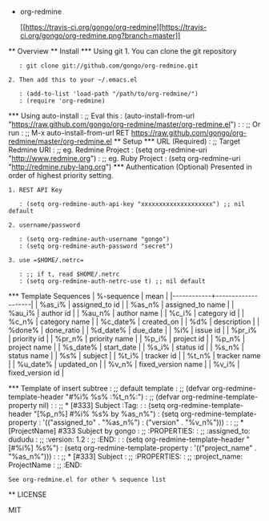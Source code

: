 * org-redmine

  [[https://travis-ci.org/gongo/org-redmine][https://travis-ci.org/gongo/org-redmine.png?branch=master]]

** Overview
** Install
*** Using git
    1. You can clone the git repository

       : git clone git://github.com/gongo/org-redmine.git

    2. Then add this to your ~/.emacs.el

       : (add-to-list 'load-path "/path/to/org-redmine/")
       : (require 'org-redmine)

*** Using auto-install
    : ;; Eval this
    : (auto-install-from-url "https://raw.github.com/gongo/org-redmine/master/org-redmine.el")
    : 
    : ;; Or run
    : ;; M-x auto-install-from-url RET https://raw.github.com/gongo/org-redmine/master/org-redmine.el
** Setup
*** URL (Required)
    : ;; Target Redmine URI
    : ;;   eg. Redmine Project
    : (setq org-redmine-uri "http://www.redmine.org")
    : ;;   eg. Ruby Project
    : (setq org-redmine-uri "http://redmine.ruby-lang.org")
*** Authentication (Optional)
    Presented in order of highest priority setting.

    1. REST API Key

       : (setq org-redmine-auth-api-key "xxxxxxxxxxxxxxxxxxxx") ;; nil default

    2. username/password

       : (setq org-redmine-auth-username "gongo")
       : (setq org-redmine-auth-password "secret")

    3. use =$HOME/.netrc=

       : ;; if t, read $HOME/.netrc
       : (setq org-redmine-auth-netrc-use t) ;; nil default

*** Template Sequences
    | %-sequence | mean               |
    |------------+--------------------|
    | %as_i%     | assigned_to id     |
    | %as_n%     | assigned_to name   |
    | %au_i%     | author id          |
    | %au_n%     | author name        |
    | %c_i%      | category id        |
    | %c_n%      | category name      |
    | %c_date%   | created_on         |
    | %d%        | description        |
    | %done%     | done_ratio         |
    | %d_date%   | due_date           |
    | %i%        | issue id           |
    | %pr_i%     | priority id        |
    | %pr_n%     | priority name      |
    | %p_i%      | project id         |
    | %p_n%      | project name       |
    | %s_date%   | start_date         |
    | %s_i%      | status id          |
    | %s_n%      | status name        |
    | %s%        | subject            |
    | %t_i%      | tracker id         |
    | %t_n%      | tracker name       |
    | %u_date%   | updated_on         |
    | %v_n%      | fixed_version name |
    | %v_i%      | fixed_version id   |

*** Template of insert subtree
    : ;; default template
    : ;; (defvar org-redmine-template-header "#%i% %s% :%t_n%:")
    : ;; (defvar org-redmine-template-property nil)
    : 
    : ;; * [#333] Subject :Tag:
    : 
    : (setq org-redmine-template-header "[%p_n%] #%i% %s% by %as_n%")
    : (setq org-redmine-template-property
    :       '(("assigned_to" . "%as_n%")
    :         ("version" . "%v_n%")))
    : 
    : ;; * [ProjectName] #333 Subject by gongo
    : ;;   :PROPERTIES:
    : ;;   :assigned_to:  dududu
    : ;;   :version: 1.2
    : ;;   :END:
    : 
    : (setq org-redmine-template-header "[#%i%] %s%")
    : (setq org-redmine-template-property
    :       '(("project_name" . "%as_n%")))
    : 
    : ;; * [#333] Subject
    : ;;   :PROPERTIES:
    : ;;   :project_name:  ProjectName
    : ;;   :END:

    See org-redmine.el for other % sequence list
** LICENSE

   MIT

